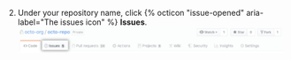 2. Under your repository name, click {% octicon "issue-opened" aria-label="The issues icon" %} **Issues**.
![Issues tab](/assets/images/help/repository/repo-tabs-issues.png)
